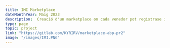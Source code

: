 ```yaml
---
title: IMI Marketplace
dateMonthYear: Maig 2023
description:  Creació d'un marketplace on cada venedor pot registrase i vendre els seus productes.
type: page
topic: project
link: "https://gitlab.com/KYRIRV/marketplace-abp-pr2"
image: "/images/IMI.PNG"
---
```

